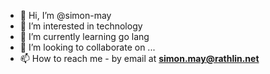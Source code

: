 - 👋 Hi, I’m @simon-may
- 👀 I’m interested in technology
- 🌱 I’m currently learning go lang
- 💞️ I’m looking to collaborate on ...
- 📫 How to reach me - by email at **simon.may@rathlin.net**

<!---
simon-may/simon-may is a ✨ special ✨ repository because its `README.md` (this file) appears on your GitHub profile.
You can click the Preview link to take a look at your changes.
--->
